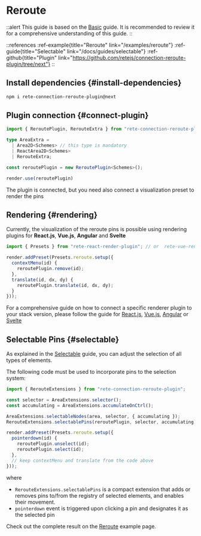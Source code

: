 # Reroute

::alert
This guide is based on the [Basic](/docs/guides/basic) guide. It is recommended to review it for a comprehensive understanding of this guide.
::

::references
:ref-example{title="Reroute" link="/examples/reroute"}
:ref-guide{title="Selectable" link="/docs/guides/selectable"}
:ref-github{title="Plugin" link="https://github.com/retejs/connection-reroute-plugin/tree/next"}
::

## Install dependencies {#install-dependencies}

```bash
npm i rete-connection-reroute-plugin@next
```

## Plugin connection {#connect-plugin}

```ts
import { ReroutePlugin, RerouteExtra } from "rete-connection-reroute-plugin";

type AreaExtra =
  | Area2D<Schemes> // this type is mandatory
  | ReactArea2D<Schemes>
  | RerouteExtra;

const reroutePlugin = new ReroutePlugin<Schemes>();

render.use(reroutePlugin)
```

The plugin is connected, but you need also connect a visualization preset to render the pins

## Rendering {#rendering}

Currently, the visualization of the reroute pins is possible using rendering plugins for **React.js**, **Vue.js**, **Angular** and **Svelte**

```ts
import { Presets } from "rete-react-render-plugin"; // or  rete-vue-render-plugin, rete-angular-render-plugin, rete-svelte-plugin

render.addPreset(Presets.reroute.setup({
  contextMenu(id) {
    reroutePlugin.remove(id);
  },
  translate(id, dx, dy) {
    reroutePlugin.translate(id, dx, dy);
  }
}));
```

For a comprehensive guide on how to connect a specific renderer plugin to your stack version, please follow the guide for
[React.js](/docs/guides/renderers/react), [Vue.js](/docs/guides/renderers/vue), [Angular](/docs/guides/renderers/angular) or [Svelte](/docs/guides/renderers/svelte)

## Selectable Pins {#selectable}

As explained in the [Selectable](/docs/guides/selectable) guide, you can adjust the selection of all types of elements.

The following code must be used to incorporate pins to the selection system:

```ts
import { RerouteExtensions } from "rete-connection-reroute-plugin";

const selector = AreaExtensions.selector();
const accumulating = AreaExtensions.accumulateOnCtrl();

AreaExtensions.selectableNodes(area, selector, { accumulating });
RerouteExtensions.selectablePins(reroutePlugin, selector, accumulating);

render.addPreset(Presets.reroute.setup({
  pointerdown(id) {
    reroutePlugin.unselect(id);
    reroutePlugin.select(id);
  },
  // keep contextMenu and translate from the code above
}));

```

where
- `RerouteExtensions.selectablePins` is a compact extension that adds or removes pins to/from the registry of selected elements, and enables their movement.
- `pointerdown` event is triggered upon clicking a pin and designates it as the selected pin

Check out the complete result on the [Reroute](/examples/reroute) example page.
